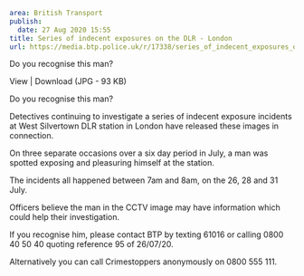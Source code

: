 ```yaml
area: British Transport
publish:
  date: 27 Aug 2020 15:55
title: Series of indecent exposures on the DLR - London
url: https://media.btp.police.uk/r/17338/series_of_indecent_exposures_on_the_dlr_-_london_
```

Do you recognise this man?

View | Download (JPG - 93 KB)

Do you recognise this man?

Detectives continuing to investigate a series of indecent exposure incidents at West Silvertown DLR station in London have released these images in connection.

On three separate occasions over a six day period in July, a man was spotted exposing and pleasuring himself at the station.

The incidents all happened between 7am and 8am, on the 26, 28 and 31 July.

Officers believe the man in the CCTV image may have information which could help their investigation.

If you recognise him, please contact BTP by texting 61016 or calling 0800 40 50 40 quoting reference 95 of 26/07/20.

Alternatively you can call Crimestoppers anonymously on 0800 555 111.
